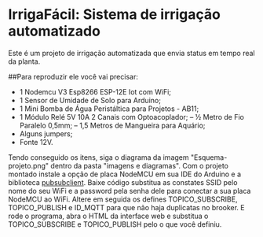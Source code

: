 # IrrigaFácil: Sistema de irrigação automatizado
Este é um projeto de irrigação automatizada que envia status em tempo real da planta.

##Para reproduzir ele você vai precisar:
 - 1 Nodemcu V3 Esp8266 ESP-12E Iot com WiFi;
 - 1 Sensor de Umidade de Solo para Arduino;
 - 1 Mini Bomba de Água Peristáltica para Projetos - AB11;
 - 1 Módulo Relé 5V 10A 2 Canais com Optoacoplador;
 – ½ Metro de Fio Paralelo 0,5mm;
 – 1,5 Metros de Mangueira para Aquário;
 - Alguns jumpers;
 - Fonte 12V.
 
 Tendo conseguido os itens, siga o diagrama da imagem "Esquema-projeto.png" dentro da pasta "imagens e diagramas". Com o projeto montado instale a opção de placa NodeMCU em sua IDE do Arduino e a biblioteca [pubsubclient](https://github.com/knolleary/pubsubclient). Baixe código substitua as constates SSID pelo nome do seu WiFi e a password pela senha dele para conectar a sua placa NodeMCU ao WiFi. Altere em seguida os defines TOPICO_SUBSCRIBE, TOPICO_PUBLISH e ID_MQTT para que não haja duplicatas no brooker. E rode o programa, abra o HTML da interface web e substitua o TOPICO_SUBSCRIBE e TOPICO_PUBLISH pelo o que você definiu.
